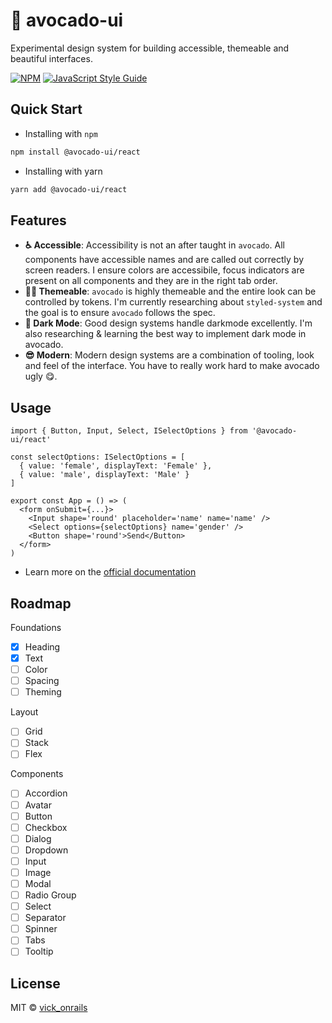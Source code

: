 # 🥑 avocado-ui

Experimental design system for building accessible, themeable and beautiful interfaces.

[![NPM](https://img.shields.io/npm/v/avocado-ui.svg)](https://www.npmjs.com/package/avocado-ui) [![JavaScript Style Guide](https://img.shields.io/badge/code_style-standard-brightgreen.svg)](https://standardjs.com)

## Quick Start

- Installing with `npm`

```bash
npm install @avocado-ui/react
```

- Installing with yarn

```bash
yarn add @avocado-ui/react
```

## Features

- **♿ Accessible**: Accessibility is not an after taught in `avocado`. All components have accessible names and are called out correctly by screen readers. I ensure colors are accessibile, focus indicators are present on all components and they are in the right tab order.
- **💅🏼 Themeable**: `avocado` is highly themeable and the entire look can be controlled by tokens. I'm currently researching about `styled-system` and the goal is to ensure `avocado` follows the spec.
- **🌃 Dark Mode**: Good design systems handle darkmode excellently. I'm also researching & learning the best way to implement dark mode in avocado.
- **😎 Modern**: Modern design systems are a combination of tooling, look and feel of the interface. You have to really work hard to make avocado ugly 😋.

## Usage

```tsx
import { Button, Input, Select, ISelectOptions } from '@avocado-ui/react'

const selectOptions: ISelectOptions = [
  { value: 'female', displayText: 'Female' },
  { value: 'male', displayText: 'Male' }
]

export const App = () => (
  <form onSubmit={...}>
    <Input shape='round' placeholder='name' name='name' />
    <Select options={selectOptions} name='gender' />
    <Button shape='round'>Send</Button>
  </form>
)
```

- Learn more on the [official documentation](https://avocado-ui-vickonrails.vercel.app/docs/)

## Roadmap

Foundations

- [x] Heading
- [x] Text
- [ ] Color
- [ ] Spacing
- [ ] Theming

Layout

- [ ] Grid
- [ ] Stack
- [ ] Flex

Components

- [ ] Accordion
- [ ] Avatar
- [ ] Button
- [ ] Checkbox
- [ ] Dialog
- [ ] Dropdown
- [ ] Input
- [ ] Image
- [ ] Modal
- [ ] Radio Group
- [ ] Select
- [ ] Separator
- [ ] Spinner
- [ ] Tabs
- [ ] Tooltip

## License

MIT © [vick_onrails](https://github.com/vick_onrails)
